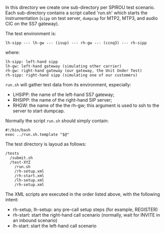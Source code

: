 In this directory we create one sub-directory per SPIROU test scenario.
Each sub-directory contains a script called 'run.sh' which starts the instrumentation (`sipp` on test server, `dumpcap` for MTP2, MTP3, and audio CIC on the SS7 gateway).

The test environment is:

    lh-sipp --- lh-gw --- (isup) --- rh-gw --- (ccnq3) --- rh-sipp

where:

    lh-sipp: left-hand sipp
    lh-gw: left-hand gateway (simulating other carrier)
    rh-gw: right-hand gateway (our gateway, the Unit Under Test)
    rh-sipp: right-hand sipp (simulating one of our customers)

`run.sh` will gather test data from its environment, especially:
* LHSIPP: the name of the left-hand SS7 gateway;
* RHSIPP: the name of the right-hand SIP server;
* RHGW: the name of the the rh-gw; this argument is used to ssh to the server to start dumpcap.

Normally the script `run.sh` should simply contain:

    #!/bin/bash
    exec ../run.sh.template "$@"

The test directory is layoud as follows:

    /tests
      /submit.sh
      /test-XYZ
        /run.sh
        /rh-setup.xml
        /rh-start.xml
        /lh-setup.xml
        /rh-setup.xml

The XML scripts are executed in the order listed above, with the following intent:

* rh-setup, lh-setup: any pre-call setup steps (for example, REGISTER)
* rh-start: start the right-hand call scenario (normally, wait for INVITE in an inbound scenario)
* lh-start: start the left-hand call scenario
